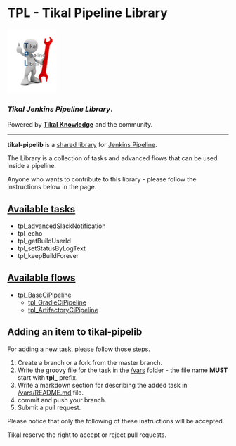 # TPL - Tikal Pipeline Library
![tikal-pipelib](src/resources/images/TPL-small.png)

### ***Tikal Jenkins Pipeline Library***.

Powered by **[Tikal Knowledge](http://www.tikalk.com)** and the community.
<hr/>

**tikal-pipelib** is a [shared library](https://jenkins.io/doc/book/pipeline/shared-libraries/) for [Jenkins Pipeline](https://jenkins.io/doc/book/pipeline/).

The Library is a collection of tasks and advanced flows that can be used inside a pipeline.

Anyone who wants to contribute to this library - please follow the instructions below in the page.

## [Available tasks](vars/README.md)

* tpl_advancedSlackNotification
* tpl_echo
* tpl_getBuildUserId
* tpl_setStatusByLogText
* tpl_keepBuildForever

## [Available flows](src/tpl/ci)

* [tpl_BaseCiPipeline](src/tpl/ci/tpl_BaseCiPipeline.groovy)
  * [tpl_GradleCiPipeline](src/tpl/ci/gradle/tpl_GradleCiPipeline.groovy)
  * [tpl_ArtifactoryCiPipeline](src/tpl/ci/maven/tpl_ArtifactoryCiPipeline.groovy)

## Adding an item to tikal-pipelib

For adding a new task, please follow those steps.

1. Create a branch or a fork from the master branch.
2. Write the groovy file for the task in the [/vars](/vars) folder - the file name **MUST** start with **tpl_** prefix.
4. Write a markdown section for describing the added task in [/vars/README.md](/vars/README.md) file.
5. commit and push your branch.
6. Submit a pull request.

Please notice that only the following of these instructions will be accepted.

Tikal reserve the right to accept or reject pull requests.